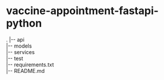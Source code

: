 # vaccine-appointment-fastapi-python
.
|-- api                         
|-- models                     
|-- services                   
|-- test                       
|-- requirements.txt          
|-- README.md                  
